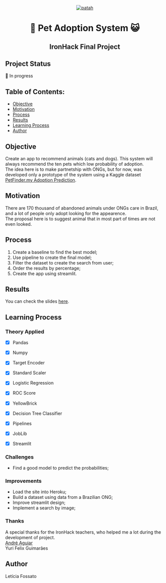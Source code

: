 <p align="center">
  <a href="https://imgbb.com/"><img src="https://i.ibb.co/bBzdVnN/patah.jpg" alt="patah" border="0"></a>
</p>
<h1 align="center">🐶 Pet Adoption System 😺 </h>
<h2 align="center">IronHack Final Project</h>

## Project Status
👣 In progress

## Table of Contents:

- [Objective](#Objective)
- [Motivation](#motivation)
- [Process](#process)
- [Results](#results)
- [Learning Process](#learning-process)
- [Author](#Author)

## Objective
Create an app to recommend animals (cats and dogs). This system will always recommend the ten pets which low probability of adoption.<br>
The idea here is to make partnetship with ONGs, but for now, was developed only a prototype of the system using a Kaggle dataset <a href="https://www.kaggle.com/c/petfinder-adoption-prediction">PetFinder.my Adoption Prediction</a>.

## Motivation
There are 170 thousand of abandoned animals under ONGs care in Brazil, and a lot of people only adopt looking for the appearence.<br>
The proposal here is to suggest animal that in most part of times are not even looked.<br>

## Process
1. Create a baseline to find the best model;
2. Use pipeline to create the final model;
3. Filter the dataset to create the search from user;
4. Order the results by percentage;
5. Create the app using streamlit.


## Results 
You can check the slides <a href="https://drive.google.com/file/d/1r4Yz2EtTEtVsi5UT_zQWrkVkfXpbvsAm/view?usp=sharing">here</a>.

## Learning Process
### Theory Applied
- [x] Pandas <br>
- [x] Numpy<br>
- [x] Target Encoder<br>
- [x] Standard Scaler<br>
- [x] Logistic Regression<br>
- [x] ROC Score <br>
- [x] YellowBrick<br>
- [x] Decision Tree Classifier<br>
- [x] Pipelines<br>
- [x] JobLib<br>
- [x] Streamlit<br>


### Challenges
- Find a good model to predict the probabilities;

### Improvements
- Load the site into Heroku;
- Build a dataset using data from a Brazilian ONG;
- Improve streamlit design;
- Implement a search by image;

### Thanks
A special thanks for the IronHack teachers, who helped me a lot during the development of project.<br>
<a href="https://github.com/aguiarandre">André Aguiar</a><br>
Yuri Felix Guimarães

## Author
Letícia Fossato

